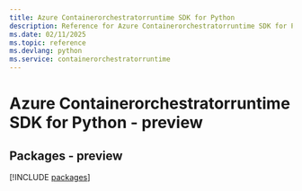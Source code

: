 ```yaml
---
title: Azure Containerorchestratorruntime SDK for Python
description: Reference for Azure Containerorchestratorruntime SDK for Python
ms.date: 02/11/2025
ms.topic: reference
ms.devlang: python
ms.service: containerorchestratorruntime
---
```

# Azure Containerorchestratorruntime SDK for Python - preview
## Packages - preview
[!INCLUDE [packages](containerorchestratorruntime-index.md)]